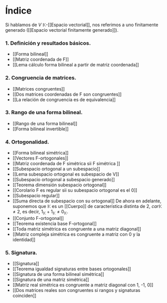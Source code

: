 # Índice
Si hablamos de $V$ $\mathbb K$-[[Espacio vectorial]], nos referimos a uno finitamente generado ([[Espacio vectorial finitamente generado]]).
### 1. Definición y resultados básicos.
- [[Forma bilineal]]
- [[Matriz coordenada de F]]
- [[Lema cálculo forma bilineal a partir de matriz coordenada]]
### 2. Congruencia de matrices.
- [[Matrices congruentes]]
- [[Dos matrices coordenadas de F son congruentes]]
- [[La relación de congruencia es de equivalencia]]
### 3. Rango de una forma bilineal.
- [[Rango de una forma bilineal]]
- [[Forma bilineal invertible]]
### 4. Ortogonalidad.
- [[Forma bilineal simétrica]]
- [[Vectores F-ortogonales]]
- [[Matriz coordenada de F simétrica sii F simétrica ]]
- [[Subespacio ortogonal a un subespacio]]
- [[Lema subespacio ortogonal es subespacio de V]]
- [[Subespacio ortogonal a subespacio generado]]
- [[Teorema dimensión subespacio ortogonal]]
- [[Corolario F es regular sii su subespacio ortogonal es el 0]]
- [[Subespacio regular]]
- [[Suma directa de subespacio con su ortogonal]]
De ahora en adelante, suponemos que $\mathbb K$ es un [[Cuerpo]] de característica distinta de $2$, $car \mathbb K \neq 2$, es decir, $1_\mathbb K + 1_\mathbb K \neq 0_\mathbb K$.
- [[Conjunto F-ortogonal]]
- [[Teorema existencia base F-ortogonal]]
- [[Toda matriz simétrica es congruente a una matriz diagonal]]
- [[Matriz compleja simétrica es congruente a matriz con 0 y la identidad]]
### 5. Signatura.
- [[Signatura]]
- [[Teorema igualdad signaturas entre bases ortogonales]]
- [[Signatura de una forma bilineal simétrica]]
- [[Signatura de una matriz simétrica]]
- [[Matriz real simétrica es congruente a matriz diagonal con 1, -1, 0]]
- [[Dos matrices reales son congruentes si rangos y signaturas coinciden]]